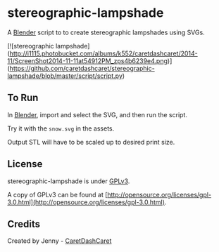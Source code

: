 stereographic-lampshade
============

A [Blender](http://www.blender.org/) script to to create stereographic lampshades using SVGs.

[![stereographic lampshade]
(http://i1115.photobucket.com/albums/k552/caretdashcaret/2014-11/ScreenShot2014-11-11at54912PM_zps4b6239e4.png)]
(https://github.com/caretdashcaret/stereographic-lampshade/blob/master/script/script.py)

To Run
-------------

In [Blender](http://www.blender.org/), import and select the SVG, and then run the script.

Try it with the `snow.svg` in the assets.

Output STL will have to be scaled up to desired print size.

License
-------------

stereographic-lampshade is under [GPLv3](http://opensource.org/licenses/gpl-3.0.html).

A copy of GPLv3 can be found at [http://opensource.org/licenses/gpl-3.0.html](http://opensource.org/licenses/gpl-3.0.html).

Credits
-------------

Created by Jenny - [CaretDashCaret](http://caretdashcaret.wordpress.com/)
